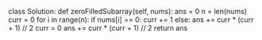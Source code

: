 class Solution: def zeroFilledSubarray(self, nums): ans = 0 n = len(nums) curr = 0 for i in range(n): if nums[i] == 0: curr += 1 else: ans += curr * (curr + 1) // 2 curr = 0 ans += curr * (curr + 1) // 2 return ans